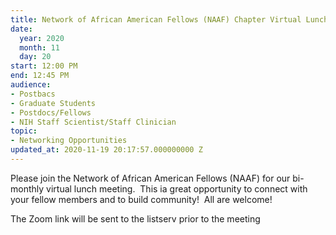 ```yaml
---
title: Network of African American Fellows (NAAF) Chapter Virtual Lunch
date:
  year: 2020
  month: 11
  day: 20
start: 12:00 PM
end: 12:45 PM
audience:
- Postbacs
- Graduate Students
- Postdocs/Fellows
- NIH Staff Scientist/Staff Clinician
topic:
- Networking Opportunities
updated_at: 2020-11-19 20:17:57.000000000 Z
---
```

Please join the Network of African American Fellows (NAAF)
for our bi-monthly virtual lunch meeting.  This ia great opportunity to
connect with your fellow members and to build community!  All are
welcome!

The Zoom link will be sent to the listserv prior to the meeting

